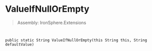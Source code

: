 ﻿

# ValueIfNullOrEmpty

> Assembly: IronSphere.Extensions



```


public static String ValueIfNullOrEmpty(this String this, String defaultValue)
```